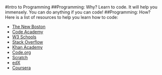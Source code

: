 #Intro to Programming
##Programming: Why?
Learn to code. It will help you immensely. You can do anything if you can code!
##Programming: How?
Here is a list of resources to help you learn how to code:
* [The New Boston](https://www.thenewboston.com/)
* [Code Academy](http://www.codecademy.com/)
* [W3 Schools](http://www.w3schools.com/)
* [Stack Overflow](http://stackoverflow.com/)
* [Khan Academy](https://www.khanacademy.org/)
* [Code.org](http://code.org/)
* [Scratch](http://scratch.mit.edu/)
* [edX](https://www.edx.org/)
* [Coursera](https://www.coursera.org/)